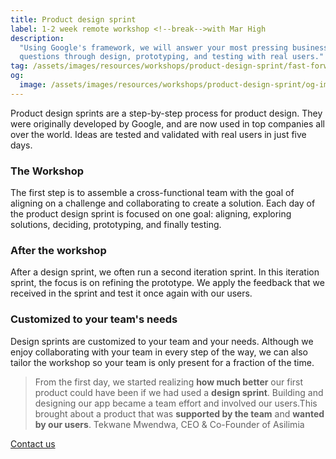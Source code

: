 ```yaml
---
title: Product design sprint
label: 1-2 week remote workshop <!--break-->with Mar High
description:
  "Using Google's framework, we will answer your most pressing business
  questions through design, prototyping, and testing with real users."
tag: /assets/images/resources/workshops/product-design-sprint/fast-forward.svg
og:
  image: /assets/images/resources/workshops/product-design-sprint/og-image.png
---
```


Product design sprints are a step-by-step process for product design. They were
originally developed by Google, and are now used in top companies all over the
world. Ideas are tested and validated with real users in just five days.

<!--break-->

### The Workshop

The first step is to assemble a cross-functional team with the goal of aligning
on a challenge and collaborating to create a solution. Each day of the product
design sprint is focused on one goal: aligning, exploring solutions, deciding,
prototyping, and finally testing.

<!--break-->

### After the workshop

After a design sprint, we often run a second iteration sprint. In this iteration
sprint, the focus is on refining the prototype. We apply the feedback that we
received in the sprint and test it once again with our users.

### Customized to your team's needs

Design sprints are customized to your team and your needs. Although we enjoy
collaborating with your team in every step of the way, we can also tailor the
workshop so your team is only present for a fraction of the time.

> From the first day, we started realizing **how much better** our first product
> could have been if we had used a **design sprint**. Building and designing our
> app became a team effort and involved our users.This brought about a product
> that was **supported by the team** and **wanted by our users**.
> <author>Tekwane Mwendwa, CEO & Co-Founder of Asilimia</author>

<!--break-->

<div layout:class="full" offset:class="after-21">
<CallToAction
  @title="Are you ready to validate your digital product with real users?"
  @text="Request a consultation!"
  @label="Work with us"
>
  <a href="/contact/" button:scope>
    Contact us
  </a>
</CallToAction>
</div>
